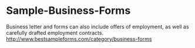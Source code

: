Sample-Business-Forms
=====================

Business letter and forms can also include offers of employment, as well as carefully drafted employment contracts. http://www.bestsampleforms.com/category/business-forms
